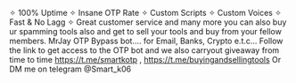 ✧ 100% Uptime ✧ Insane OTP Rate ✧ Custom Scripts ✧ Custom Voices ✧ Fast & No Lagg ✧ Great customer service and many more you can also buy ur spamming tools also and get to sell your tools and buy from your fellow members. MrJay OTP Bypass bot.... for Email, Banks, Crypto e.t.c... Follow the link to get access to the OTP bot and we also carryout giveaway from time to time https://t.me/smartkotp , https://t.me/buyingandsellingtools Or DM me on telegram @Smart_k06
